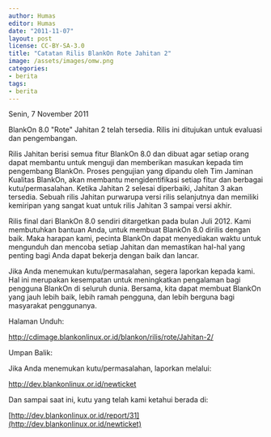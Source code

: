 ```yaml
---
author: Humas
editor: Humas
date: "2011-11-07"
layout: post
license: CC-BY-SA-3.0
title: "Catatan Rilis BlankOn Rote Jahitan 2"
image: /assets/images/omw.png
categories:
- berita
tags:
- berita
---
```


Senin, 7 November 2011

BlankOn 8.0 "Rote" Jahitan 2 telah tersedia. Rilis ini ditujukan untuk
evaluasi dan pengembangan.

Rilis Jahitan berisi semua fitur BlankOn 8.0 dan dibuat agar setiap orang
dapat membantu untuk menguji dan memberikan masukan kepada tim pengembang
BlankOn. Proses pengujian yang dipandu oleh Tim Jaminan Kualitas BlankOn, akan
membantu mengidentifikasi setiap fitur dan berbagai kutu/permasalahan. Ketika
Jahitan 2 selesai diperbaiki, Jahitan 3 akan tersedia. Sebuah rilis Jahitan
purwarupa versi rilis selanjutnya dan memiliki kemiripan yang sangat kuat
untuk rilis Jahitan 3 sampai versi akhir.

Rilis final dari BlankOn 8.0 sendiri ditargetkan pada bulan Juli 2012. Kami
membutuhkan bantuan Anda, untuk membuat BlankOn 8.0 dirilis dengan baik. Maka
harapan kami, pecinta BlankOn dapat menyediakan waktu untuk mengunduh dan
mencoba setiap Jahitan dan memastikan hal-hal yang penting bagi Anda dapat
bekerja dengan baik dan lancar.

Jika Anda menemukan kutu/permasalahan, segera laporkan kepada kami. Hal ini
merupakan kesempatan untuk meningkatkan pengalaman bagi pengguna BlankOn di
seluruh dunia. Bersama, kita dapat membuat BlankOn yang jauh lebih baik, lebih
ramah pengguna, dan lebih berguna bagi masyarakat penggunanya.



Halaman Unduh:

<http://cdimage.blankonlinux.or.id/blankon/rilis/rote/Jahitan-2/>

Umpan Balik:

Jika Anda menemukan kutu/permasalahan, laporkan melalui:

<http://dev.blankonlinux.or.id/newticket>

Dan sampai saat ini, kutu yang telah kami ketahui berada di:

[http://dev.blankonlinux.or.id/report/31](http://dev.blankonlinux.or.id/newticket)


    